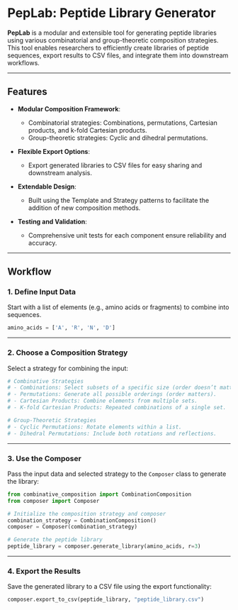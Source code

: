 
# PepLab: Peptide Library Generator

**PepLab** is a modular and extensible tool for generating peptide libraries using various combinatorial and group-theoretic composition strategies. This tool enables researchers to efficiently create libraries of peptide sequences, export results to CSV files, and integrate them into downstream workflows.

---

## **Features**

- **Modular Composition Framework**:
  - Combinatorial strategies: Combinations, permutations, Cartesian products, and k-fold Cartesian products.
  - Group-theoretic strategies: Cyclic and dihedral permutations.

- **Flexible Export Options**:
  - Export generated libraries to CSV files for easy sharing and downstream analysis.

- **Extendable Design**:
  - Built using the Template and Strategy patterns to facilitate the addition of new composition methods.

- **Testing and Validation**:
  - Comprehensive unit tests for each component ensure reliability and accuracy.

---

## **Workflow**

### **1. Define Input Data**
Start with a list of elements (e.g., amino acids or fragments) to combine into sequences.
```python
amino_acids = ['A', 'R', 'N', 'D']
```

---

### **2. Choose a Composition Strategy**
Select a strategy for combining the input:
```python
# Combinative Strategies
# - Combinations: Select subsets of a specific size (order doesn’t matter).
# - Permutations: Generate all possible orderings (order matters).
# - Cartesian Products: Combine elements from multiple sets.
# - K-fold Cartesian Products: Repeated combinations of a single set.

# Group-Theoretic Strategies
# - Cyclic Permutations: Rotate elements within a list.
# - Dihedral Permutations: Include both rotations and reflections.
```

---

### **3. Use the Composer**
Pass the input data and selected strategy to the `Composer` class to generate the library:
```python
from combinative_composition import CombinationComposition
from composer import Composer

# Initialize the composition strategy and composer
combination_strategy = CombinationComposition()
composer = Composer(combination_strategy)

# Generate the peptide library
peptide_library = composer.generate_library(amino_acids, r=3)
```

---

### **4. Export the Results**
Save the generated library to a CSV file using the export functionality:
```python
composer.export_to_csv(peptide_library, "peptide_library.csv")
```

